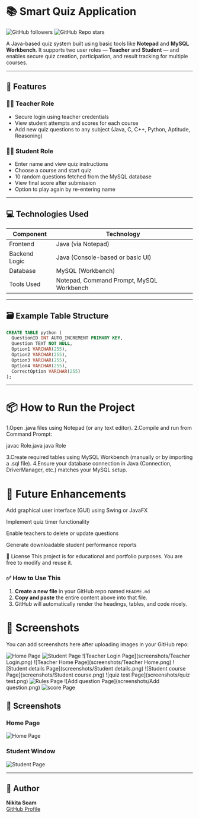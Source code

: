 # 📚 Smart Quiz Application

![GitHub followers](https://img.shields.io/github/followers/Nikitasoam7?label=Follow&style=social)
![GitHub Repo stars](https://img.shields.io/github/stars/Nikitasoam7/smart-quiz-Java?style=social)


A Java-based quiz system built using basic tools like **Notepad** and **MySQL Workbench**. It supports two user roles — **Teacher** and **Student** — and enables secure quiz creation, participation, and result tracking for multiple courses.

---

## 🚀 Features

### 👩‍🏫 Teacher Role
- Secure login using teacher credentials  
- View student attempts and scores for each course  
- Add new quiz questions to any subject (Java, C, C++, Python, Aptitude, Reasoning)  

### 👨‍🎓 Student Role
- Enter name and view quiz instructions  
- Choose a course and start quiz  
- 10 random questions fetched from the MySQL database  
- View final score after submission  
- Option to play again by re-entering name

---

## 💻 Technologies Used

| Component      | Technology         |
|----------------|--------------------|
| Frontend       | Java (via Notepad) |
| Backend Logic  | Java (Console-based or basic UI) |
| Database       | MySQL (Workbench)  |
| Tools Used     | Notepad, Command Prompt, MySQL Workbench |

---

## 🗃️ Example Table Structure

```sql
CREATE TABLE python (
  QuestionID INT AUTO_INCREMENT PRIMARY KEY,
  Question TEXT NOT NULL,
  Option1 VARCHAR(255),
  Option2 VARCHAR(255),
  Option3 VARCHAR(255),
  Option4 VARCHAR(255),
  CorrectOption VARCHAR(255)
);
```
---

# 📦 How to Run the Project

1.Open .java files using Notepad (or any text editor).
2.Compile and run from Command Prompt:

  javac Role.java
  java Role

3.Create required tables using MySQL Workbench (manually or by importing a .sql file).
4.Ensure your database connection in Java (Connection, DriverManager, etc.) matches your MySQL setup.

# 🧠 Future Enhancements
Add graphical user interface (GUI) using Swing or JavaFX

Implement quiz timer functionality

Enable teachers to delete or update questions

Generate downloadable student performance reports

📄 License
This project is for educational and portfolio purposes. You are free to modify and reuse it.

### ✅ How to Use This
1. **Create a new file** in your GitHub repo named `README.md`
2. **Copy and paste** the entire content above into that file.
3. GitHub will automatically render the headings, tables, and code nicely.


# 📸 Screenshots
You can add screenshots here after uploading images in your GitHub repo:


![Home Page](screenshots/Role.png)
![Student Page](screenshots/Student.png)
![Teacher Login Page](screenshots/Teacher Login.png)
![Teacher Home Page](screenshots/Teacher Home.png)
![Student details Page](screenshots/Student details.png)
![Student course Page](screenshots/Student course.png)
![quiz test Page](screenshots/quiz test.png)
![Rules Page](screenshots/Rules.png)
![Add question Page](screenshots/Add question.png)
![score Page](screenshots/score.png)

## 📸 Screenshots

### Home Page
![Home Page](screenshots/Role.png)

### Student Window
![Student Page](screenshots/Student.png)


---

## 👤 Author

**Nikita Soam**  
[GitHub Profile](https://github.com/Nikitasoam7)
